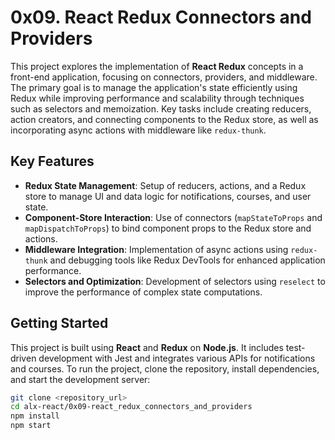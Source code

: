# 0x09. React Redux Connectors and Providers

This project explores the implementation of **React Redux** concepts in a front-end application, focusing on connectors, providers, and middleware. The primary goal is to manage the application's state efficiently using Redux while improving performance and scalability through techniques such as selectors and memoization. Key tasks include creating reducers, action creators, and connecting components to the Redux store, as well as incorporating async actions with middleware like `redux-thunk`.

## Key Features
- **Redux State Management**: Setup of reducers, actions, and a Redux store to manage UI and data logic for notifications, courses, and user state.
- **Component-Store Interaction**: Use of connectors (`mapStateToProps` and `mapDispatchToProps`) to bind component props to the Redux store and actions.
- **Middleware Integration**: Implementation of async actions using `redux-thunk` and debugging tools like Redux DevTools for enhanced application performance.
- **Selectors and Optimization**: Development of selectors using `reselect` to improve the performance of complex state computations.

## Getting Started
This project is built using **React** and **Redux** on **Node.js**. It includes test-driven development with Jest and integrates various APIs for notifications and courses. To run the project, clone the repository, install dependencies, and start the development server:
```bash
git clone <repository_url>
cd alx-react/0x09-react_redux_connectors_and_providers
npm install
npm start

